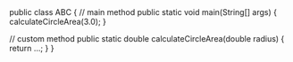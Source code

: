 ## 
public class ABC {
  // main method
  public static void main(String[] args) {
    calculateCircleArea(3.0);
  }

  // custom method
  public static double calculateCircleArea(double radius) {
    return ...;
  }
}
